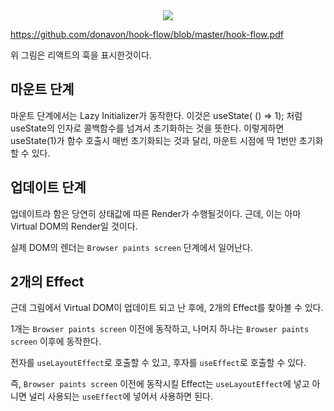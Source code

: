 <div style="text-align:center">
<img src="https://raw.githubusercontent.com/donavon/hook-flow/master/hook-flow.png" />
</div>

https://github.com/donavon/hook-flow/blob/master/hook-flow.pdf

위 그림은 리액트의 훅을 표시한것이다.

## 마운트 단계

마운트 단계에서는 Lazy Initializer가 동작한다.
이것은 useState( () => 1); 처럼 useState의 인자로 콜백함수를 넘겨서 초기화하는 것을 뜻한다.
이렇게하면 useState(1)가 함수 호출시 매번 초기화되는 것과 달리, 마운트 시점에 딱 1번만 초기화할 수 있다.

## 업데이트 단계

업데이트라 함은 당연히 상태값에 따른 Render가 수행될것이다.
근데, 이는 아마 Virtual DOM의 Render일 것이다.

실제 DOM의 렌더는 `Browser paints screen` 단계에서 일어난다.

## 2개의 Effect

근데 그림에서 Virtual DOM이 업데이트 되고 난 후에, 2개의 Effect를 찾아볼 수 있다.

1개는 `Browser paints screen` 이전에 동작하고,
나머지 하나는 `Browser paints screen` 이후에 동작한다.

전자를 `useLayoutEffect`로 호출할 수 있고,
후자를 `useEffect`로 호출할 수 있다.

즉, `Browser paints screen` 이전에 동작시킬 Effect는 `useLayoutEffect`에 넣고
아니면 널리 사용되는 `useEffect`에 넣어서 사용하면 된다.
